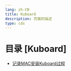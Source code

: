 ```yaml
---
lang: zh-CN  
title: Kuboard  
description: 页面的描述  
type: cds  
---
```


# 目录 [Kuboard]

[dir.start]: <>

- [记录MAC安装Kuboard过程](记录MAC安装Kuboard过程.md)  

[dir.end]: <>

<AdsbyGoogle slot="7889564278" layout="in-article"/>

<Comment></Comment>

